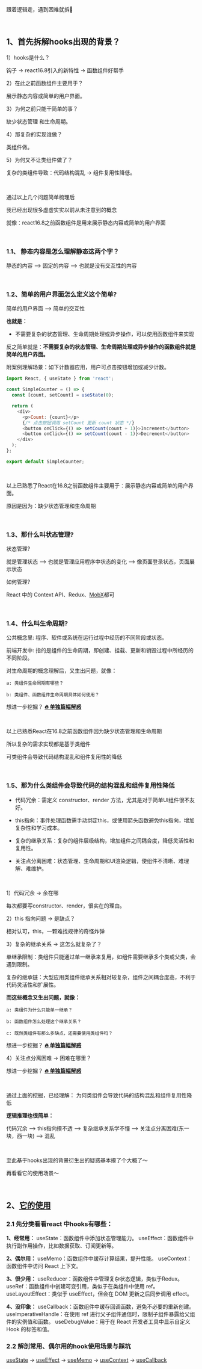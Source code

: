 跟着逻辑走，遇到困难就拆👊

<br/>

## 1、首先拆解hooks出现的背景？

1）hooks是什么？

钩子 ->  react16.8引入的新特性  ->  函数组件好帮手

2）在此之前函数组件主要用于？

展示静态内容或简单的用户界面。

3）为何之前只能干简单的事？

缺少状态管理 和生命周期。

4）那复杂的实现谁做？

类组件做。

5）为何又不让类组件做了？

复杂的类组件导致：代码结构混乱 -> 组件复用性降低。

<br/>


通过以上几个问题简单梳理后

我已经出现很多虚虚实实以前从未注意到的概念

就像：react16.8之前函数组件是用来展示静态内容或简单的用户界面


<br/>

### 1.1、 静态内容是怎么理解静态这两个字？

静态的内容 --> 固定的内容  --> 也就是没有交互性的内容

<br/>

### 1.2、简单的用户界面怎么定义这个简单?

简单的用户界面 --> 简单的交互性

**也就是：**

* 不需要复杂的状态管理、生命周期处理或异步操作，可以使用函数组件来实现

反之简单就是：**不需要复杂的状态管理、生命周期处理或异步操作的函数组件就是简单的用户界面。**

附案例理解场景：如下计数器应用，用户可点击按钮增加或减少计数。
```javascript
import React, { useState } from 'react';

const SimpleCounter = () => {
  const [count, setCount] = useState(0);

  return (
    <div>
      <p>Count: {count}</p>
      {/* 点击按钮调用 setCount 更新 count 状态 */}
      <button onClick={() => setCount(count + 1)}>Increment</button>
      <button onClick={() => setCount(count - 1)}>Decrement</button>
    </div>
  );
};

export default SimpleCounter;

```

<br/>

以上已熟悉了React在16.8之前函数组件主要用于：展示静态内容或简单的用户界面。

原因是因为：缺少状态管理和生命周期

<br/>

### 1.3、那什么叫状态管理?

状态管理? 

就是管理状态 --> 也就是管理应用程序中状态的变化 --> 像页面登录状态，页面展示状态

如何管理?

React 中的 Context API、Redux、[MobX](https://github.com/yang1212/collection-about/issues/64)都可

<br/>

### 1.4、什么叫生命周期?

公共概念里: 程序、软件或系统在运行过程中经历的不同阶段或状态。

前端开发中: 指的是组件的生命周期，即创建、挂载、更新和销毁过程中所经历的不同阶段。


对生命周期的概念理解后，又生出问题，就像：
```
a: 类组件生命周期有哪些？

b: 类组件、函数组件生命周期具体如何使用？
```

想进一步挖掘？ **[🔥 单独篇幅解惑](https://github.com/yang1212/collection-about/issues/58)**

<br/>

以上已熟悉React在16.8之前函数组件因为缺少状态管理和生命周期

所以复杂的需求实现都是基于类组件

可类组件会导致代码结构混乱和组件复用性的降低

<br/>

### 1.5、那为什么类组件会导致代码的结构混乱和组件复用性降低

* 代码冗余：需定义 constructor、render 方法，尤其是对于简单UI组件很不友好。

* this指向：事件处理函数需手动绑定this，或使用箭头函数避免this指向，增加复杂性和学习成本。

* 复杂的继承关系：复杂的组件层级结构，增加组件之间耦合度，降低灵活性和复用性。

* 关注点分离困难：状态管理、生命周期和UI渲染逻辑，使组件不清晰、难理解、难维护。

<br/>

1）代码冗余 -> 余在哪

每次都要写constructor、render，很实在的理由。

2）this 指向问题 -> 是缺点？

相对认可，this，一颗难找规律的奇怪炸弹

3）复杂的继承关系 -> 这怎么就复杂了？

单继承限制：类组件只能通过单一继承来复用，如组件需要继承多个类或父类，会遇到限制。

复杂的继承链：大型应用类组件继承关系相对较复杂，组件之间耦合度高，不利于代码灵活性和扩展性。 

**而这些概念又生出问题，就像：**

```
a: 类组件为什么只能单一继承？

b: 函数组件怎么处理这个继承关系？

c: 既然类组件有那么多缺点，还需要使用类组件吗？
```
想进一步挖掘？ **[🔥 单独篇幅解惑](https://github.com/yang1212/collection-about/issues/60)**

4）关注点分离困难 -> 困难在哪里？

想进一步挖掘？ **[🔥 单独篇幅解惑](https://github.com/yang1212/collection-about/issues/62)**

 

<br/>

通过上面的挖掘，已经理解： 为何类组件会导致代码的结构混乱和组件复用性降低

**逻辑推理也很简单：**

代码冗余 --> this指向摸不透 --> 复杂继承关系学不懂  --> 关注点分离困难(东一块，西一块)  --> 混乱
 
<br/>

至此基于hooks出现的背景衍生出的疑惑基本摸了个大概了～

再看看它的使用场景～

<br/>



## 2、[它的使用](https://zh-hans.react.dev/reference/react/useEffect)

### 2.1 先分类看看react 中hooks有哪些：

**1、经常用：**
useState：函数组件中添加状态管理能力。
useEffect：函数组件中执行副作用操作，比如数据获取、订阅更新等。

**2、偶尔用：**
useMemo：函数组件中缓存计算结果，提升性能。
useContext：函数组件中访问 React 上下文。

**3、很少用：**
useReducer：函数组件中管理复杂状态逻辑，类似于Redux。
useRef：函数组件中创建可变引用，类似于在类组件中使用 ref。
useLayoutEffect：类似于 useEffect，但会在 DOM 更新之后同步调用 effect。


**4、没印象：**
useCallback：函数组件中缓存回调函数，避免不必要的重新创建。
useImperativeHandle：在使用 ref 进行父子组件通信时，限制子组件暴露给父组件的实例值和函数。
useDebugValue：用于在 React 开发者工具中显示自定义 Hook 的标签和值。


### 2.2 解剖常用、偶尔用的hook使用场景与踩坑

[useState](https://github.com/yang1212/collection-about/issues/65) -> [useEffect](https://github.com/yang1212/collection-about/issues/34)  -> [useMemo](https://github.com/yang1212/collection-about/issues/34) -> [useContext](https://github.com/yang1212/collection-about/issues/6) -> [useCallback](https://github.com/yang1212/collection-about/issues/35)





